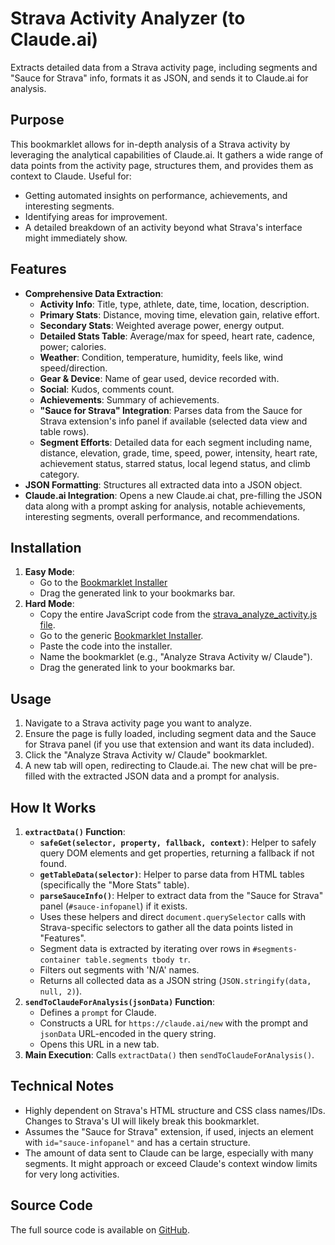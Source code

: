 # Strava Activity Analyzer (to Claude.ai)

Extracts detailed data from a Strava activity page, including segments and "Sauce for Strava" info, formats it as JSON, and sends it to Claude.ai for analysis.

## Purpose

This bookmarklet allows for in-depth analysis of a Strava activity by leveraging the analytical capabilities of Claude.ai. It gathers a wide range of data points from the activity page, structures them, and provides them as context to Claude. Useful for:

-   Getting automated insights on performance, achievements, and interesting segments.
-   Identifying areas for improvement.
-   A detailed breakdown of an activity beyond what Strava's interface might immediately show.

## Features

-   **Comprehensive Data Extraction**:
    -   **Activity Info**: Title, type, athlete, date, time, location, description.
    -   **Primary Stats**: Distance, moving time, elevation gain, relative effort.
    -   **Secondary Stats**: Weighted average power, energy output.
    -   **Detailed Stats Table**: Average/max for speed, heart rate, cadence, power; calories.
    -   **Weather**: Condition, temperature, humidity, feels like, wind speed/direction.
    -   **Gear & Device**: Name of gear used, device recorded with.
    -   **Social**: Kudos, comments count.
    -   **Achievements**: Summary of achievements.
    -   **"Sauce for Strava" Integration**: Parses data from the Sauce for Strava extension's info panel if available (selected data view and table rows).
    -   **Segment Efforts**: Detailed data for each segment including name, distance, elevation, grade, time, speed, power, intensity, heart rate, achievement status, starred status, local legend status, and climb category.
-   **JSON Formatting**: Structures all extracted data into a JSON object.
-   **Claude.ai Integration**: Opens a new Claude.ai chat, pre-filling the JSON data along with a prompt asking for analysis, notable achievements, interesting segments, overall performance, and recommendations.

## Installation

1.  **Easy Mode**:
    *   Go to the [Bookmarklet Installer](https://austegard.com/web-utilities/bookmarklet-installer.html?bookmarklet=strava_analyze_activity.js)
    *   Drag the generated link to your bookmarks bar.
2.  **Hard Mode**:
    *   Copy the entire JavaScript code from the [strava_analyze_activity.js file](https://github.com/oaustegard/bookmarklets/blob/main/strava_analyze_activity.js).
    *   Go to the generic [Bookmarklet Installer](https://austegard.com/web-utilities/bookmarklet-installer.html).
    *   Paste the code into the installer.
    *   Name the bookmarklet (e.g., "Analyze Strava Activity w/ Claude").
    *   Drag the generated link to your bookmarks bar.

## Usage

1.  Navigate to a Strava activity page you want to analyze.
2.  Ensure the page is fully loaded, including segment data and the Sauce for Strava panel (if you use that extension and want its data included).
3.  Click the "Analyze Strava Activity w/ Claude" bookmarklet.
4.  A new tab will open, redirecting to Claude.ai. The new chat will be pre-filled with the extracted JSON data and a prompt for analysis.

## How It Works

1.  **`extractData()` Function**:
    *   **`safeGet(selector, property, fallback, context)`**: Helper to safely query DOM elements and get properties, returning a fallback if not found.
    *   **`getTableData(selector)`**: Helper to parse data from HTML tables (specifically the "More Stats" table).
    *   **`parseSauceInfo()`**: Helper to extract data from the "Sauce for Strava" panel (`#sauce-infopanel`) if it exists.
    *   Uses these helpers and direct `document.querySelector` calls with Strava-specific selectors to gather all the data points listed in "Features".
    *   Segment data is extracted by iterating over rows in `#segments-container table.segments tbody tr`.
    *   Filters out segments with 'N/A' names.
    *   Returns all collected data as a JSON string (`JSON.stringify(data, null, 2)`).
2.  **`sendToClaudeForAnalysis(jsonData)` Function**:
    *   Defines a `prompt` for Claude.
    *   Constructs a URL for `https://claude.ai/new` with the prompt and `jsonData` URL-encoded in the query string.
    *   Opens this URL in a new tab.
3.  **Main Execution**: Calls `extractData()` then `sendToClaudeForAnalysis()`.

## Technical Notes

-   Highly dependent on Strava's HTML structure and CSS class names/IDs. Changes to Strava's UI will likely break this bookmarklet.
-   Assumes the "Sauce for Strava" extension, if used, injects an element with `id="sauce-infopanel"` and has a certain structure.
-   The amount of data sent to Claude can be large, especially with many segments. It might approach or exceed Claude's context window limits for very long activities.

## Source Code

The full source code is available on [GitHub](https://github.com/oaustegard/bookmarklets/blob/main/strava_analyze_activity.js).
